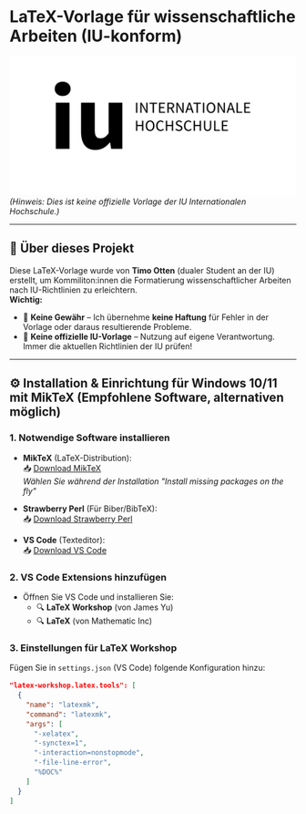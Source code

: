 # LaTeX-Vorlage für wissenschaftliche Arbeiten (IU-konform)

![IU-Logo](https://raw.githubusercontent.com/timootten/IU-Latex/refs/heads/main/assets/iu-logo.png)  
_(Hinweis: Dies ist keine offizielle Vorlage der IU Internationalen Hochschule.)_

---

## 📜 Über dieses Projekt

Diese LaTeX-Vorlage wurde von **Timo Otten** (dualer Student an der IU) erstellt, um Kommiliton:innen die Formatierung wissenschaftlicher Arbeiten nach IU-Richtlinien zu erleichtern.  
**Wichtig:**

- 🚨 **Keine Gewähr** – Ich übernehme **keine Haftung** für Fehler in der Vorlage oder daraus resultierende Probleme.
- 📄 **Keine offizielle IU-Vorlage** – Nutzung auf eigene Verantwortung. Immer die aktuellen Richtlinien der IU prüfen!

---

## ⚙️ Installation & Einrichtung für Windows 10/11 mit MikTeX (Empfohlene Software, alternativen möglich)

### 1. Notwendige Software installieren

- **MikTeX** (LaTeX-Distribution):  
  📥 [Download MikTeX](https://miktex.org/)  
  _Wählen Sie während der Installation "Install missing packages on the fly"_

- **Strawberry Perl** (Für Biber/BibTeX):  
  📥 [Download Strawberry Perl](https://strawberryperl.com/)

- **VS Code** (Texteditor):  
  📥 [Download VS Code](https://code.visualstudio.com/)

### 2. VS Code Extensions hinzufügen

- Öffnen Sie VS Code und installieren Sie:
  - 🔍 **LaTeX Workshop** (von James Yu)
  - 🔍 **LaTeX** (von Mathematic Inc)

### 3. Einstellungen für LaTeX Workshop

Fügen Sie in `settings.json` (VS Code) folgende Konfiguration hinzu:

```json
"latex-workshop.latex.tools": [
  {
    "name": "latexmk",
    "command": "latexmk",
    "args": [
      "-xelatex",
      "-synctex=1",
      "-interaction=nonstopmode",
      "-file-line-error",
      "%DOC%"
    ]
  }
]
```

